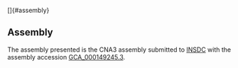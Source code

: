 []{#assembly}

Assembly
--------

The assembly presented is the CNA3 assembly submitted to
[INSDC](http://www.insdc.org) with the assembly accession
[GCA\_000149245.3](http://www.ebi.ac.uk/ena/data/view/GCA_000149245.3).
